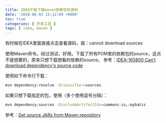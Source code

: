 ```yaml
---
title: IDEA不能下载maven依赖包的源码
date: '2018-06-03 15:12:09 +0800'
toc: true
categories: [ 开发工具 ]
tags: [ idea, maven ]
---
```


有时候在IDEA里面直接点击查看源码，报：cannot download sources

使用Maven命令。经过测试，好用。下载了所有POM里的依赖包的source，这点不是想要的，原来只想下载想看的依赖的source。
参考：[IDEA-165800 Can’t download dependency's source code](https://youtrack.jetbrains.com/issue/IDEA-165800)
<!-- more -->

使用如下命令行下载：

```bash
mvn dependency:resolve -Dclassifier=sources
```

如果只想下载指定的包，使用（多个使用逗号分隔）：

```bash
mvn dependency:sources -DincludeArtifactIds=commons-io,:mybatis
```

参考：[Get source JARs from Maven repository](http://stackoverflow.com/questions/2059431/get-source-jars-from-maven-repository)

